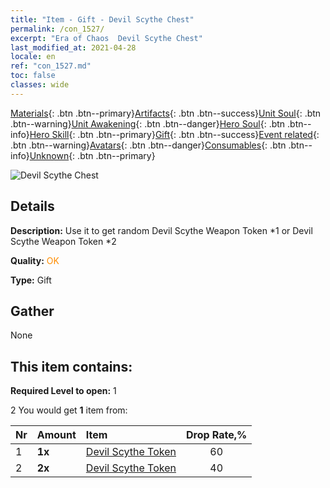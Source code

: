 ```yaml
---
title: "Item - Gift - Devil Scythe Chest"
permalink: /con_1527/
excerpt: "Era of Chaos  Devil Scythe Chest"
last_modified_at: 2021-04-28
locale: en
ref: "con_1527.md"
toc: false
classes: wide
---
```

 [Materials](/Items/){: .btn .btn--primary}[Artifacts](/Items/Artifacts/){: .btn .btn--success}[Unit Soul](/Items/UnitSoul/){: .btn .btn--warning}[Unit Awakening](/Items/UnitAwakening/){: .btn .btn--danger}[Hero Soul](/Items/HeroSoul/){: .btn .btn--info}[Hero Skill](/Items/HeroSkill/){: .btn .btn--primary}[Gift](/Items/Gift/){: .btn .btn--success}[Event related](/Items/Events/){: .btn .btn--warning}[Avatars](/Items/Avatars/){: .btn .btn--danger}[Consumables](/Items/Consumables/){: .btn .btn--info}[Unknown](/Items/Unknown/){: .btn .btn--primary}

 ![Devil Scythe Chest](/images/t/i_907141.png)

## Details
 **Description:** Use it to get random Devil Scythe Weapon Token *1 or Devil Scythe Weapon Token *2

 **Quality:** <span style="color: #FF8C00">OK</span>

 **Type:** Gift

## Gather

  None

## This item contains:

 **Required Level to open:** 1

 2 You would get **1** item  from:

  | Nr | Amount |     Item    | Drop Rate,% |
  |:---|:-------|:------------|:---------:|
  | 1 |  **1x** | [Devil Scythe Token](/Items/con_984/) | 60 | 
  | 2 |  **2x** | [Devil Scythe Token](/Items/con_984/) | 40 | 

